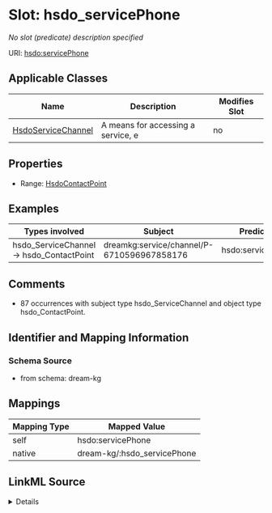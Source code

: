 

# Slot: hsdo_servicePhone


_No slot (predicate) description specified_





URI: [hsdo:servicePhone](http://schema.org/servicePhone)



<!-- no inheritance hierarchy -->





## Applicable Classes

| Name | Description | Modifies Slot |
| --- | --- | --- |
| [HsdoServiceChannel](HsdoServiceChannel.md) | A means for accessing a service, e |  no  |







## Properties

* Range: [HsdoContactPoint](HsdoContactPoint.md)






## Examples

| Types involved | Subject | Predicate | Object |
| --- | --- | --- | --- |
| hsdo_ServiceChannel → hsdo_ContactPoint | dreamkg:service/channel/P-6710596967858176 | hsdo:servicePhone | dreamkg:service/phone/6710596967858176 |


## Comments

* 87 occurrences with subject type hsdo_ServiceChannel and object type hsdo_ContactPoint.

## Identifier and Mapping Information







### Schema Source


* from schema: dream-kg




## Mappings

| Mapping Type | Mapped Value |
| ---  | ---  |
| self | hsdo:servicePhone |
| native | dream-kg/:hsdo_servicePhone |




## LinkML Source

<details>
```yaml
name: hsdo_servicePhone
description: No slot (predicate) description specified
comments:
- 87 occurrences with subject type hsdo_ServiceChannel and object type hsdo_ContactPoint.
examples:
- description: hsdo_ServiceChannel → hsdo_ContactPoint
  object:
    example_object: dreamkg:service/phone/6710596967858176
    example_object_type: hsdo_ContactPoint
    example_predicate: hsdo:servicePhone
    example_subject: dreamkg:service/channel/P-6710596967858176
    example_subject_type: hsdo_ServiceChannel
from_schema: dream-kg
rank: 1000
slot_uri: hsdo:servicePhone
alias: hsdo_servicePhone
domain_of:
- hsdo_ServiceChannel
range: hsdo_ContactPoint

```
</details>